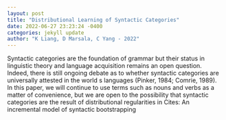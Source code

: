 ```yaml
--- 
layout: post 
title: "Distributional Learning of Syntactic Categories" 
date: 2022-06-27 23:23:24 -0400 
categories: jekyll update 
author: "K Liang, D Marsala, C Yang - 2022" 
--- 
```

Syntactic categories are the foundation of grammar but their status in linguistic theory and language acquisition remains an open question. Indeed, there is still ongoing debate as to whether syntactic categories are universally attested in the world s languages (Pinker, 1984; Comrie, 1989). In this paper, we will continue to use terms such as nouns and verbs as a matter of convenience, but we are open to the possibility that syntactic categories are the result of distributional regularities in Cites: An incremental model of syntactic bootstrapping